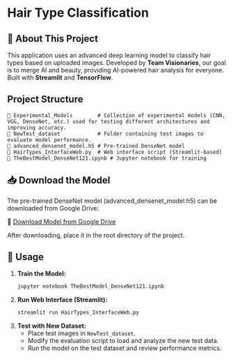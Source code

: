 # Hair Type Classification

## 📌 About This Project
This application uses an advanced deep learning model to classify hair types based on uploaded images. Developed by **Team Visionaries**, our goal is to merge AI and beauty, providing AI-powered hair analysis for everyone. Built with **Streamlit** and **TensorFlow**.

## Project Structure
```
📂 Experimental_Models        # Collection of experimental models (CNN, VGG, DenseNet, etc.) used for testing different architectures and improving accuracy.
📂 NewTest_dataset            # Folder containing test images to evaluate model performance.
📄 advanced_densenet_model.h5 # Pre-trained DenseNet model
🐍 HairTypes_InterfaceWeb.py  # Web interface script (Streamlit-based)
📓 TheBestModel_DenseNet121.ipynb # Jupyter notebook for training
```

## 📥 Download the Model
The pre-trained DenseNet model (advanced_densenet_model.h5) can be downloaded from Google Drive:

🔗 [Download Model from Google Drive](https://drive.google.com/file/d/1YMIb1eJPndqXFQGNbr9ESimH_Uo9uPjh/view?usp=sharing)


After downloading, place it in the root directory of the project.

## 🚀 Usage
1. **Train the Model:**
   ```bash
   jupyter notebook TheBestModel_DenseNet121.ipynb
   ```
2. **Run Web Interface (Streamlit):**
   ```bash
   streamlit run HairTypes_InterfaceWeb.py
   ```
3. **Test with New Dataset:**
   - Place test images in `NewTest_dataset`.
   - Modify the evaluation script to load and analyze the new test data.
   - Run the model on the test dataset and review performance metrics.
